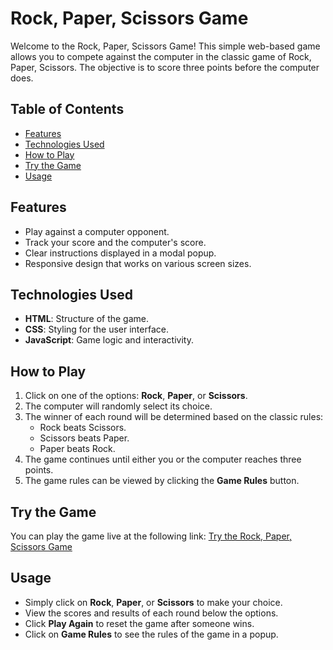 # Rock, Paper, Scissors Game

Welcome to the Rock, Paper, Scissors Game! This simple web-based game allows you to compete against the computer in the classic game of Rock, Paper, Scissors. The objective is to score three points before the computer does.

## Table of Contents

- [Features](#features)
- [Technologies Used](#technologies-used)
- [How to Play](#how-to-play)
- [Try the Game](#try-the-game)
- [Usage](#usage)

## Features

- Play against a computer opponent.
- Track your score and the computer's score.
- Clear instructions displayed in a modal popup.
- Responsive design that works on various screen sizes.

## Technologies Used

- **HTML**: Structure of the game.
- **CSS**: Styling for the user interface.
- **JavaScript**: Game logic and interactivity.

## How to Play

1. Click on one of the options: **Rock**, **Paper**, or **Scissors**.
2. The computer will randomly select its choice.
3. The winner of each round will be determined based on the classic rules:
   - Rock beats Scissors.
   - Scissors beats Paper.
   - Paper beats Rock.
4. The game continues until either you or the computer reaches three points.
5. The game rules can be viewed by clicking the **Game Rules** button.

## Try the Game

You can play the game live at the following link: [Try the Rock, Paper, Scissors Game](https://krutantsinh.github.io/Rock-Paper-Scissors-Game/)

## Usage

- Simply click on **Rock**, **Paper**, or **Scissors** to make your choice.
- View the scores and results of each round below the options.
- Click **Play Again** to reset the game after someone wins.
- Click on **Game Rules** to see the rules of the game in a popup.
